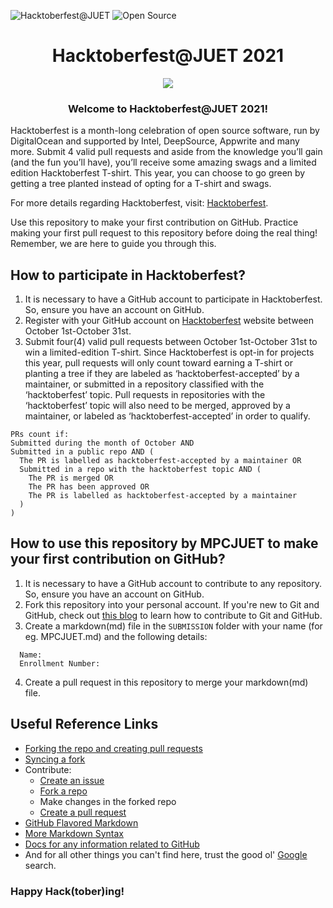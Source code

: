 ![Hacktoberfest@JUET](https://badgen.net/badge/Hacktoberfest/JUET/orange?icon=github) 
![Open Source](https://badgen.net/badge/Open-Source/Love/red)

<h1 align="center">Hacktoberfest@JUET 2021</h1>

<p align="center"><img src="https://media.giphy.com/media/OkJat1YNdoD3W/giphy.gif"></p>

<h3 align="center">Welcome to Hacktoberfest@JUET 2021!</h3>
Hacktoberfest is a month-long celebration of open source software, run by DigitalOcean and supported by Intel, DeepSource, Appwrite and many more.
Submit 4 valid pull requests and aside from the knowledge you’ll gain (and the fun you’ll have), you’ll receive some amazing swags and a limited edition Hacktoberfest T-shirt. This year, you can choose to go green by getting a tree planted instead of opting for a T-shirt and swags.

For more details regarding Hacktoberfest, visit: [Hacktoberfest](https://hacktoberfest.digitalocean.com). 

Use this repository to make your first contribution on GitHub. Practice making your first pull request to this repository before doing the real thing! Remember, we are here to guide you through this.

## How to participate in Hacktoberfest?
1. It is necessary to have a GitHub account to participate in Hacktoberfest. So, ensure you have an account on GitHub.
2. Register with your GitHub account on [Hacktoberfest](https://hacktoberfest.digitalocean.com) website between October 1st-October 31st.
3. Submit four(4) valid pull requests between October 1st-October 31st to win a limited-edition T-shirt. Since Hacktoberfest is opt-in for projects this year, pull requests will only count toward earning a T-shirt or planting a tree if they are labeled as ‘hacktoberfest-accepted’ by a maintainer, or submitted in a repository classified with the ‘hacktoberfest’ topic. Pull requests in repositories with the ‘hacktoberfest’ topic will also need to be merged, approved by a maintainer, or labeled as ‘hacktoberfest-accepted’ in order to qualify.
```
PRs count if:
Submitted during the month of October AND
Submitted in a public repo AND (
  The PR is labelled as hacktoberfest-accepted by a maintainer OR
  Submitted in a repo with the hacktoberfest topic AND (
    The PR is merged OR
    The PR has been approved OR
    The PR is labelled as hacktoberfest-accepted by a maintainer
  )
)
```

## How to use this repository by MPCJUET to make your first contribution on GitHub?
1. It is necessary to have a GitHub account to contribute to any repository. So, ensure you have an account on GitHub.
2. Fork this repository into your personal account. If you're new to Git and GitHub, check out [this blog](https://medium.com/@camelcaseguy/git-github-for-babies-by-shubhendra-7232c0486b99) to learn how to contribute to Git and GitHub.
3. Create a markdown(md) file in the `SUBMISSION` folder with your name (for eg. MPCJUET.md) and the following details:
```  
  Name:
  Enrollment Number:
```
4. Create a pull request in this repository to merge your markdown(md) file.

## Useful Reference Links
- [Forking the repo and creating pull requests](https://medium.com/@camelcaseguy/git-github-for-babies-by-shubhendra-7232c0486b99)
- [Syncing a fork](https://docs.github.com/en/github/collaborating-with-issues-and-pull-requests/syncing-a-fork)
- Contribute:
  - [Create an issue](https://docs.github.com/en/free-pro-team@latest/github/managing-your-work-on-github/creating-an-issue)
  - [Fork a repo](https://docs.github.com/en/free-pro-team@latest/github/getting-started-with-github/fork-a-repo)
  - Make changes in the forked repo
  - [Create a pull request](https://docs.github.com/en/free-pro-team@latest/github/collaborating-with-issues-and-pull-requests/creating-a-pull-requestUp)
- [GitHub Flavored Markdown](https://guides.github.com/features/mastering-markdown/)
- [More Markdown Syntax](https://docs.github.com/en/github/writing-on-github/basic-writing-and-formatting-syntax)
- [Docs for any information related to GitHub](https://docs.github.com/en)
- And for all other things you can't find here, trust the good ol' [Google](https://www.google.com/) search.

### Happy Hack(tober)ing! 
